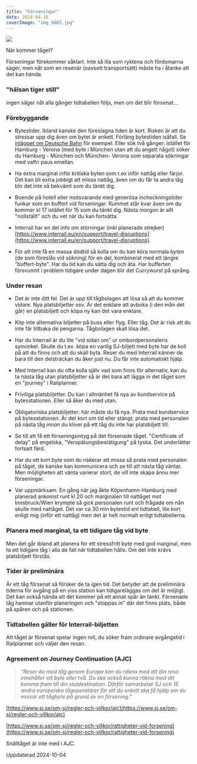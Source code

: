 ```yaml
---
title: "Förseningar"
date: 2024-04-16
coverImage: "img_9865.jpg"
---
```


![](images/forseningar_1.jpg?w=1024)

<figcaption>

När kommer tåget?

</figcaption>

Förseningar förekommer såklart. Inte så illa som ryktena och fördomarna säger, men nåt som en resenär (oavsett transportsätt) måste ha i åtanke att det kan hända.

### "hälsan tiger still"

ingen säger nåt alla gånger tidtabellen följs, men om det blir försenat...

### Förebyggande

- Bytestider. Ibland kanske den föreslagna tiden är kort. Risken är att du stressar upp dig även om bytet är enkelt. Förläng bytestiden isåfall. Se [inlägget om Deutsche Bahn](https://www.trainfo.eu/platsbokning-med-db/) för exempel. Eller sök två gånger: istället för Hamburg - Verona (med byte i München utan att du angett något) söker du Hamburg - München och München- Verona som separata sökningar med valfri paus emellan.

- Ha extra marginal inför kritiska byten som t.ex inför nattåg eller färjor. Det kan bli extra jobbigt att missa nattåg, även om du får ta andra tåg blir det inte så bekvämt som du tänkt dig.

- Boende på hotell eller motsvarande med generösa incheckningstider funkar som en buffert vid förseningar. Rummet står kvar även om du kommer kl 17 istället för 15 som du tänkt dig. Nästa morgon är allt "nollställt" och du vet när du kan fortsätta.

- Interrail har en del info om störningar (inkl planerade strejker) [https://www.interrail.eu/en/support/travel-disruptions](https://www.interrail.eu/en/support/travel-disruptions).

- För att inte få en massa dödtid så kolla om du kan köra normala byten (de som föreslås vid sökning) för en del, kombinerat med ett längre "buffert-byte". Har du tid kan du sätta dig och äta. Har bufferten försvunnit i problem tidigare under dagen blir det Currywurst på språng.

### Under resan

- Det är inte ditt fel. Det är upp till tågbolagen att lösa så att du kommer vidare. Nya platsbiljetter osv. Är det enklare att avboka (i den mån det går) en platsbiljett och köpa ny kan det vara enklare.

- Köp inte alternativa biljetter på buss eller flyg. Eller tåg. Det är risk att du inte får tillbaka de pengarna. Tågbolagen skall lösa det.

- Har du Interrail är du lite "vid sidan om" ur ombordpersonalens synvinkel. Skulle du t.ex. köpa en vanlig SJ-biljett med byte har de koll på att du finns och att du skall byta. Reser du med Interrail känner de bara till den delsträckan du åker just nu. Du får inte automatiskt hjälp.

- Med Interrail kan du ofta kolla själv vad som finns för alternativ, kan du ta nästa tåg utan platsbiljetter så är det bara att lägga in det tåget som en "journey" i Railplanner.

- Friviliga platsbiljetter. Du kan i allmänhet få nya av kundservice på bytesstationen. Eller så åker du med utan.

- Obligatoriska platsbiljetter: här måste du få nya. Prata med kundservice på bytesstationen. Är det kort om tid eller stängt, prata med personalen på nästa tåg _innan_ du kliver på ett tåg du inte har platsbiljett till.

- Se till att få ett förseningsintyg på det försenade tåget. "Certificate of delay" på engelska, "Verspätungsbestätigung" på tyska. Det underlättar fortsatt färd.

- Har du ett kort byte som du riskerar att missa så prata med personalen på tåget, de kanske kan kommunicera och se till att nästa tåg väntar. Men möjligheten att vänta varierar stort, de vill inte skapa ännu mer förseningar.

- Var uppmärksam. En gång när jag åkte Köpenhamn-Hamburg med planerad ankomst runt kl 20 och marginalen till nattåget mot Innsbruck/Wien krympte så gick personalen runt och frågade om nån skulle med nattåget. Det var ca 30 min bytestid enl tidtabell, lite kort enligt mig (inför ett nattåg) men det är helt normalt enligt tidtabellerna.

### Planera med marginal, ta ett tidigare tåg vid byte

Men det går ibland att planera för ett stressfritt byte med god marginal, men ta ett tidigare tåg i alla de fall när tidtabellen hålls. Om det inte krävs platsbiljett förstås.

### Tider är preliminära

Är ett tåg försenat så försker de ta igen tid. Det betyder att de preliminära tiderna för avgång på en viss station kan tidigareläggas om det är möjligt. Det kan också hända att det kommer på ett annat spår än tänkt. Försenade tåg hamnar utanför planeringen och "stoppas in" där det finns plats, både på spåren och på stationen.

### Tidtabellen gäller för Interrail-biljetten

Att tåget är försenat spelar ingen roll, du söker fram ordinare avgångstid i Railplanner och väljer den resan.

### Agreement on Journey Continuation (AJC)

> _"Reser du med tåg genom Europa kan du räkna med att din resa innehåller ett byte eller två. Du ska också kunna räkna med att komma fram till din slutdestination. Därför samarbetar SJ och 15 andra europeiska tågoperatörer för att du enkelt ska få hjälp om du missar ett tågbyte på grund av en försening."_

[https://www.sj.se/om-sj/regler-och-villkor/ajc](https://www.sj.se/om-sj/regler-och-villkor/ajc)

[https://www.sj.se/om-sj/regler-och-villkor/rattigheter-vid-forsening](https://www.sj.se/om-sj/regler-och-villkor/rattigheter-vid-forsening)

Snälltåget är inte med i AJC.

Uppdaterad 2024-10-04
